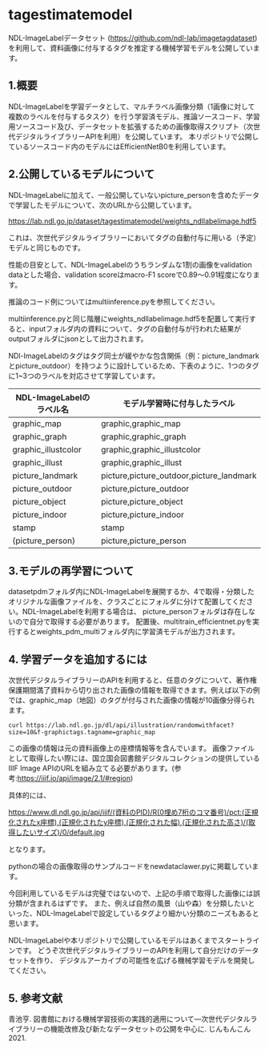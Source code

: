 # tagestimatemodel
NDL-ImageLabelデータセット
(https://github.com/ndl-lab/imagetagdataset)
を利用して、資料画像に付与するタグを推定する機械学習モデルを公開しています。

## 1.概要
NDL-ImageLabelを学習データとして、マルチラベル画像分類（1画像に対して複数のラベルを付与するタスク）を行う学習済モデル、推論ソースコード、学習用ソースコード及び、データセットを拡張するための画像取得スクリプト（次世代デジタルライブラリーAPIを利用）を公開しています。
本リポジトリで公開しているソースコード内のモデルにはEfficientNetB0を利用しています。

## 2.公開しているモデルについて
NDL-ImageLabelに加えて、一般公開していないpicture_personを含めたデータで学習したモデルについて、次のURLから公開しています。

https://lab.ndl.go.jp/dataset/tagestimatemodel/weights_ndllabelimage.hdf5

これは、次世代デジタルライブラリーにおいてタグの自動付与に用いる（予定）モデルと同じものです。

性能の目安として、NDL-ImageLabelのうちランダムな1割の画像をvalidation dataとした場合、validation scoreはmacro-F1 scoreで0.89～0.91程度になります。


推論のコード例についてはmultiinference.pyを参照してください。

multiinference.pyと同じ階層にweights_ndllabelimage.hdf5を配置して実行すると、inputフォルダ内の資料について、タグの自動付与が行われた結果がoutputフォルダにjsonとして出力されます。

NDl-ImageLabelのタグはタグ同士が緩やかな包含関係（例：picture_landmarkとpicture_outdoor）を持つように設計しているため、下表のように、1つのタグに1~3つのラベルを対応させて学習しています。

  |NDL-ImageLabelのラベル名| モデル学習時に付与したラベル
  |---------------------|----------
  |graphic_map          |graphic,graphic_map
  |graphic_graph        |graphic,graphic_graph
  |graphic_illustcolor  |graphic,graphic_illustcolor
  |graphic_illust       |graphic,graphic_illust 
  |picture_landmark     |picture,picture_outdoor,picture_landmark
  |picture_outdoor      |picture,picture_outdoor
  |picture_object       |picture,picture_object
  |picture_indoor       |picture,picture_indoor
  |stamp                |stamp
  |(picture_person)     |picture,picture_person


## 3.モデルの再学習について
datasetpdmフォルダ内にNDL-ImageLabelを展開するか、4で取得・分類したオリジナルな画像ファイルを、クラスごとにフォルダに分けて配置してください。NDL-ImageLabelを利用する場合は、
picture_personフォルダは存在しないので自分で取得する必要があります。
配置後、multitrain_efficientnet.pyを実行するとweights_pdm_multiフォルダ内に学習済モデルが出力されます。


## 4. 学習データを追加するには

次世代デジタルライブラリーのAPIを利用すると、任意のタグについて、著作権保護期間満了資料から切り出された画像の情報を取得できます。例えば以下の例では、graphic_map（地図）のタグが付与された画像の情報が10画像分得られます。
```
curl https://lab.ndl.go.jp/dl/api/illustration/randomwithfacet?size=10&f-graphictags.tagname=graphic_map
```
この画像の情報は元の資料画像上の座標情報等を含んでいます。
画像ファイルとして取得したい際には、国立国会図書館デジタルコレクションの提供しているIIIF Image APIのURLを組み立てる必要があります。(参考:https://iiif.io/api/image/2.1/#region)

具体的には、

https://www.dl.ndl.go.jp/api/iiif/(資料のPID)/R(0埋め7桁のコマ番号)/pct:(正規化されたx座標),(正規化されたy座標),(正規化された幅),(正規化された高さ)/(取得したいサイズ)/0/default.jpg

となります。

pythonの場合の画像取得のサンプルコードをnewdataclawer.pyに掲載しています。

今回利用しているモデルは完璧ではないので、上記の手順で取得した画像には誤分類が含まれるはずです。
また、例えば自然の風景（山や森）を分類したいといった、NDL-ImageLabelで設定しているタグより細かい分類のニーズもあると思います。

NDL-ImageLabelや本リポジトリで公開しているモデルはあくまでスタートラインです。
どうぞ次世代デジタルライブラリーのAPIを利用して自分だけのデータセットを作り、
デジタルアーカイブの可能性を広げる機械学習モデルを開発してください。


## 5. 参考文献
青池亨. 図書館における機械学習技術の実践的適用について―次世代デジタルライブラリーの機能改修及び新たなデータセットの公開を中心に. じんもんこん2021.



